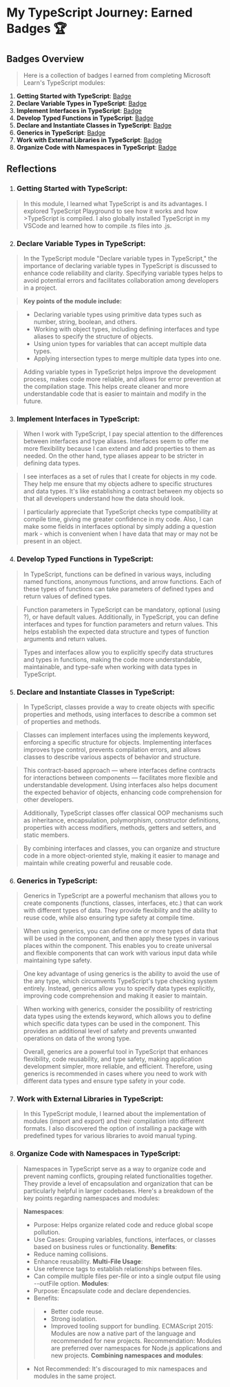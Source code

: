 # My TypeScript Journey: Earned Badges 🏆

## Badges Overview

> Here is a collection of badges I earned from completing Microsoft Learn's TypeScript modules:

1. **Getting Started with TypeScript**: [Badge](https://learn.microsoft.com/api/achievements/share/en-us/FroZe36/9NSFAW6U?sharingId=67818551DCC7BA6C)
2. **Declare Variable Types in TypeScript**: [Badge](https://learn.microsoft.com/api/achievements/share/en-us/FroZe36/3XLQS2NH?sharingId=67818551DCC7BA6C)
3. **Implement Interfaces in TypeScript**: [Badge](https://learn.microsoft.com/api/achievements/share/en-us/FroZe36/HYGEHS98?sharingId=67818551DCC7BA6C)
4. **Develop Typed Functions in TypeScript**: [Badge](https://learn.microsoft.com/api/achievements/share/en-us/FroZe36/ZPFCEJV2?sharingId=67818551DCC7BA6C)
5. **Declare and Instantiate Classes in TypeScript**: [Badge](https://learn.microsoft.com/api/achievements/share/en-us/FroZe36/BLMXFZKD?sharingId=67818551DCC7BA6C)
6. **Generics in TypeScript**: [Badge](https://learn.microsoft.com/api/achievements/share/en-us/FroZe36/24X98NPV?sharingId=67818551DCC7BA6C)
7. **Work with External Libraries in TypeScript**: [Badge](https://learn.microsoft.com/api/achievements/share/en-us/FroZe36/8R6UX4EW?sharingId=67818551DCC7BA6C)
8. **Organize Code with Namespaces in TypeScript**: [Badge](https://learn.microsoft.com/api/achievements/share/en-us/FroZe36/8R6U49EW?sharingId=67818551DCC7BA6C)

## Reflections

1. ### Getting Started with TypeScript:

> In this module, I learned what TypeScript is and its advantages. I explored TypeScript Playground to see how it works and how >TypeScript is compiled. I also globally installed TypeScript in my VSCode and learned how to compile .ts files into .js.

2. ### Declare Variable Types in TypeScript:

> In the TypeScript module "Declare variable types in TypeScript," the importance of declaring variable types in TypeScript is discussed to enhance code reliability and clarity. Specifying variable types helps to avoid potential errors and facilitates collaboration among developers in a project.

> **Key points of the module include:**

> - Declaring variable types using primitive data types such as number, string, boolean, and others.
> - Working with object types, including defining interfaces and type aliases to specify the structure of objects.
> - Using union types for variables that can accept multiple data types.
> - Applying intersection types to merge multiple data types into one.

> Adding variable types in TypeScript helps improve the development process, makes code more reliable, and allows for error prevention at the compilation stage. This helps create cleaner and more understandable code that is easier to maintain and modify in the future.

3. ### Implement Interfaces in TypeScript:

> When I work with TypeScript, I pay special attention to the differences between interfaces and type aliases. Interfaces seem to offer me more flexibility because I can extend and add properties to them as needed. On the other hand, type aliases appear to be stricter in defining data types.

> I see interfaces as a set of rules that I create for objects in my code. They help me ensure that my objects adhere to specific structures and data types. It's like establishing a contract between my objects so that all developers understand how the data should look.

> I particularly appreciate that TypeScript checks type compatibility at compile time, giving me greater confidence in my code. Also, I can make some fields in interfaces optional by simply adding a question mark - which is convenient when I have data that may or may not be present in an object.

4. ### Develop Typed Functions in TypeScript:

> In TypeScript, functions can be defined in various ways, including named functions, anonymous functions, and arrow functions. Each of these types of functions can take parameters of defined types and return values of defined types.

> Function parameters in TypeScript can be mandatory, optional (using ?), or have default values. Additionally, in TypeScript, you can define interfaces and types for function parameters and return values. This helps establish the expected data structure and types of function arguments and return values.

> Types and interfaces allow you to explicitly specify data structures and types in functions, making the code more understandable, maintainable, and type-safe when working with data types in TypeScript.

5. ### Declare and Instantiate Classes in TypeScript:

> In TypeScript, classes provide a way to create objects with specific properties and methods, using interfaces to describe a common set of properties and methods.

> Classes can implement interfaces using the implements keyword, enforcing a specific structure for objects. Implementing interfaces improves type control, prevents compilation errors, and allows classes to describe various aspects of behavior and structure.

> This contract-based approach — where interfaces define contracts for interactions between components — facilitates more flexible and understandable development. Using interfaces also helps document the expected behavior of objects, enhancing code comprehension for other developers.

> Additionally, TypeScript classes offer classical OOP mechanisms such as inheritance, encapsulation, polymorphism, constructor definitions, properties with access modifiers, methods, getters and setters, and static members.

> By combining interfaces and classes, you can organize and structure code in a more object-oriented style, making it easier to manage and maintain while creating powerful and reusable code.

6. ### Generics in TypeScript:

> Generics in TypeScript are a powerful mechanism that allows you to create components (functions, classes, interfaces, etc.) that can work with different types of data. They provide flexibility and the ability to reuse code, while also ensuring type safety at compile time.

> When using generics, you can define one or more types of data that will be used in the component, and then apply these types in various places within the component. This enables you to create universal and flexible components that can work with various input data while maintaining type safety.

> One key advantage of using generics is the ability to avoid the use of the any type, which circumvents TypeScript's type checking system entirely. Instead, generics allow you to specify data types explicitly, improving code comprehension and making it easier to maintain.

> When working with generics, consider the possibility of restricting data types using the extends keyword, which allows you to define which specific data types can be used in the component. This provides an additional level of safety and prevents unwanted operations on data of the wrong type.

> Overall, generics are a powerful tool in TypeScript that enhances flexibility, code reusability, and type safety, making application development simpler, more reliable, and efficient. Therefore, using generics is recommended in cases where you need to work with different data types and ensure type safety in your code.

7. ### Work with External Libraries in TypeScript:

> In this TypeScript module, I learned about the implementation of modules (import and export) and their compilation into different formats. I also discovered the option of installing a package with predefined types for various libraries to avoid manual typing.

8. ### Organize Code with Namespaces in TypeScript:

> Namespaces in TypeScript serve as a way to organize code and prevent naming conflicts, grouping related functionalities together. They provide a level of encapsulation and organization that can be particularly helpful in larger codebases. Here's a breakdown of the key points regarding namespaces and modules:

> **Namespaces**:
> - Purpose: Helps organize related code and reduce global scope pollution.
> - Use Cases: Grouping variables, functions, interfaces, or classes based on business rules or functionality.
> **Benefits**:
> - Reduce naming collisions.
> - Enhance reusability.
> **Multi-File Usage**:
> - Use reference tags to establish relationships between files.
> - Can compile multiple files per-file or into a single output file using --outFile option.
> **Modules**:
> - Purpose: Encapsulate code and declare dependencies.
> - Benefits:
>> - Better code reuse.
>> - Strong isolation.
>> - Improved tooling support for bundling.
> ECMAScript 2015: Modules are now a native part of the language and recommended for new projects.
> Recommendation: Modules are preferred over namespaces for Node.js applications and new projects.
> **Combining namespaces and modules**:
> - Not Recommended: It's discouraged to mix namespaces and modules in the same project.